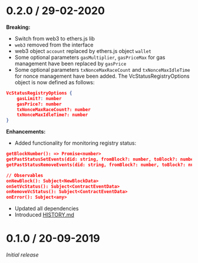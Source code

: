 # 0.2.0 / 29-02-2020

**Breaking:**

- Switch from web3 to ethers.js lib
- `web3` removed from the interface
- web3 object `account` replaced by ethers.js object `wallet`
- Some optional parameters `gasMultiplier`, `gasPriceMax` for gas management have been replaced by `gasPrice`
- Some optional parameters `txNonceMaxRaceCount` and `txNonceMaxIdleTime` for nonce management have been added. The VcStatusRegistryOptions object is now defined as follows:

```json
VcStatusRegistryOptions {
    gasLimit?: number
    gasPrice?: number
    txNonceMaxRaceCount?: number
    txNonceMaxIdleTime?: number
}
```

**Enhancements:**

- Added functionality for monitoring registry status:

```json
getBlockNumber(): => Promise<number>
getPastStatusSetEvents(did: string, fromBlock?: number, toBlock?: number | string): Promise<Array<ContractEventData>>
getPastStatusRemoveEvents(did: string, fromBlock?: number, toBlock?: number | string): Promise<Array<ContractEventData>>

// Observables
onNewBlock(): Subject<NewBlockData>
onSetVcStatus(): Subject<ContractEventData>
onRemoveVcStatus(): Subject<ContractEventData>
onError(): Subject<any>
```
- Updated all dependencies
- Introduced [HISTORY.md](HISTORY.md)

# 0.1.0 / 20-09-2019

*Initial release*

